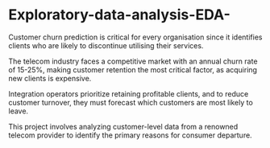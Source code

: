 # Exploratory-data-analysis-EDA-


Customer churn prediction is critical for every organisation since it identifies clients who are likely to discontinue utilising their services.

The telecom industry faces a competitive market with an annual churn rate of 15-25%, making customer retention the most critical factor, as acquiring new clients is expensive.

Integration operators prioritize retaining profitable clients, and to reduce customer turnover, they must forecast which customers are most likely to leave.

This project involves analyzing customer-level data from a renowned telecom provider to identify the primary reasons for consumer departure.
